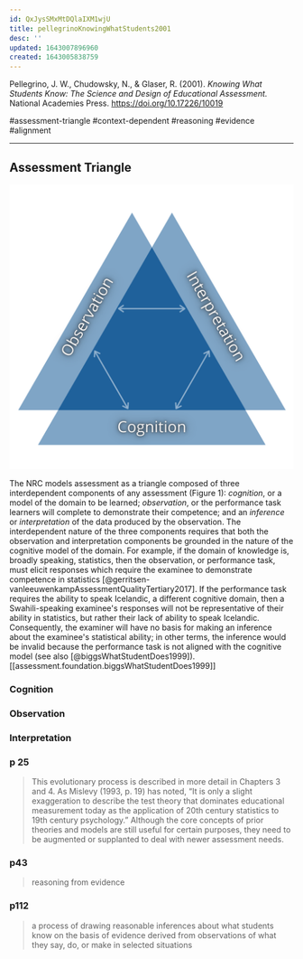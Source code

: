 ```yaml
---
id: QxJysSMxMtDQlaIXM1wjU
title: pellegrinoKnowingWhatStudents2001
desc: ''
updated: 1643007896960
created: 1643005838759
---
```


Pellegrino, J. W., Chudowsky, N., & Glaser, R. (2001). *Knowing What Students Know: The Science and Design of Educational Assessment.* National Academies Press. https://doi.org/10.17226/10019


 #assessment-triangle #context-dependent #reasoning #evidence #alignment

---

## Assessment Triangle
![Assessment Triangle](assets/assessment-triangle.png)

The NRC models assessment as a triangle composed of three interdependent components of any assessment (Figure 1):  *cognition*, or a model of the domain to be learned; *observation*, or the performance task learners will complete to demonstrate their competence; and an *inference* or *interpretation* of the data produced by the observation. The interdependent nature of the three components requires that both the observation and interpretation components be grounded in the nature of the cognitive model of the domain. For example, if the domain of knowledge is, broadly speaking, statistics, then the observation, or performance task, must elicit responses which require the examinee to demonstrate competence in statistics [@gerritsen-vanleeuwenkampAssessmentQualityTertiary2017]. If the performance task requires the ability to speak Icelandic, a different cognitive domain, then a Swahili-speaking examinee's responses will not be representative of their ability in statistics, but rather their lack of ability to speak Icelandic. Consequently, the examiner will have no basis for making an inference about the examinee's statistical ability; in other terms, the inference would be invalid because the performance task is not aligned with the cognitive model (see also [@biggsWhatStudentDoes1999]). [[assessment.foundation.biggsWhatStudentDoes1999]]


### Cognition

### Observation

### Interpretation

### p 25

> This evolutionary process is described in more detail in Chapters 3 and 4. As Mislevy (1993, p. 19) has noted, “It is only a slight exaggeration to describe the test theory that dominates educational measurement today as the application of 20th century statistics to 19th century psychology.” Although the core concepts of prior theories and models are still useful for certain purposes, they need to be augmented or supplanted to deal with newer assessment needs.

### p43 

> reasoning from evidence


### p112
> a process of drawing reasonable inferences about what students know on the basis of evidence derived from observations of what they say, do, or make in selected situations 